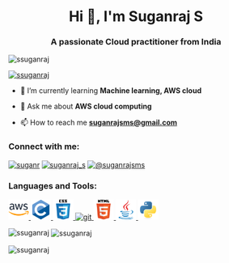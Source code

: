 <h1 align="center">Hi 👋, I'm Suganraj S</h1>
<h3 align="center">A passionate Cloud practitioner from India</h3>

<p align="left"> <img src="https://komarev.com/ghpvc/?username=ssuganraj&label=Profile%20views&color=0e75b6&style=flat" alt="ssuganraj" /> </p>

<p align="left"> <a href="https://github.com/ryo-ma/github-profile-trophy"><img src="https://github-profile-trophy.vercel.app/?username=ssuganraj" alt="ssuganraj" /></a> </p>

- 🌱 I’m currently learning **Machine learning, AWS cloud**

- 💬 Ask me about **AWS cloud computing**

- 📫 How to reach me **suganrajsms@gmail.com**

<h3 align="left">Connect with me:</h3>
<p align="left">
<a href="https://linkedin.com/in/suganr" target="blank"><img align="center" src="https://raw.githubusercontent.com/rahuldkjain/github-profile-readme-generator/master/src/images/icons/Social/linked-in-alt.svg" alt="suganr" height="30" width="40" /></a>
<a href="https://www.leetcode.com/suganraj_s" target="blank"><img align="center" src="https://raw.githubusercontent.com/rahuldkjain/github-profile-readme-generator/master/src/images/icons/Social/leet-code.svg" alt="suganraj_s" height="30" width="40" /></a>
<a href="https://www.hackerearth.com/@suganrajsms" target="blank"><img align="center" src="https://raw.githubusercontent.com/rahuldkjain/github-profile-readme-generator/master/src/images/icons/Social/hackerearth.svg" alt="@suganrajsms" height="30" width="40" /></a>
</p>

<h3 align="left">Languages and Tools:</h3>
<p align="left"> <a href="https://aws.amazon.com" target="_blank" rel="noreferrer"> <img src="https://raw.githubusercontent.com/devicons/devicon/master/icons/amazonwebservices/amazonwebservices-original-wordmark.svg" alt="aws" width="40" height="40"/> </a> <a href="https://www.cprogramming.com/" target="_blank" rel="noreferrer"> <img src="https://raw.githubusercontent.com/devicons/devicon/master/icons/c/c-original.svg" alt="c" width="40" height="40"/> </a> <a href="https://www.w3schools.com/css/" target="_blank" rel="noreferrer"> <img src="https://raw.githubusercontent.com/devicons/devicon/master/icons/css3/css3-original-wordmark.svg" alt="css3" width="40" height="40"/> </a> <a href="https://git-scm.com/" target="_blank" rel="noreferrer"> <img src="https://www.vectorlogo.zone/logos/git-scm/git-scm-icon.svg" alt="git" width="40" height="40"/> </a> <a href="https://www.w3.org/html/" target="_blank" rel="noreferrer"> <img src="https://raw.githubusercontent.com/devicons/devicon/master/icons/html5/html5-original-wordmark.svg" alt="html5" width="40" height="40"/> </a> <a href="https://www.java.com" target="_blank" rel="noreferrer"> <img src="https://raw.githubusercontent.com/devicons/devicon/master/icons/java/java-original.svg" alt="java" width="40" height="40"/> </a> <a href="https://www.python.org" target="_blank" rel="noreferrer"> <img src="https://raw.githubusercontent.com/devicons/devicon/master/icons/python/python-original.svg" alt="python" width="40" height="40"/> </a> </p>

<p><img align="left" src="https://github-readme-stats.vercel.app/api/top-langs?username=ssuganraj&show_icons=true&locale=en&layout=compact" alt="ssuganraj" /></p>

<p>&nbsp;<img align="center" src="https://github-readme-stats.vercel.app/api?username=ssuganraj&show_icons=true&locale=en" alt="ssuganraj" /></p>

<p><img align="center" src="https://github-readme-streak-stats.herokuapp.com/?user=ssuganraj&" alt="ssuganraj" /></p>
